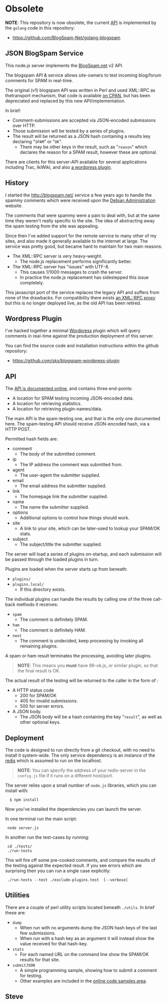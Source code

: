 
# Obsolete

**NOTE**: This repository is now obsolete, the current [API](https://blogspam.net/api/2.0/) is implemented by the `golang` code in this repository:

* https://github.com/BlogSpam-Net/golang-blogspam

JSON BlogSpam Service
---------------------

This node.js server implements the [BlogSpam.net](http://blogspam.net) v2 API.

The blogspam API & service allows site-owners to test incoming blog/forum comments for SPAM in real-time.

The original (v1) blogspam API was written in Perl and used XML::RPC as thetransport mechanism, that code is available
[on CPAN](http://search.cpan.org/dist/Blog-Spam/), but has been depreciated
and replaced by this new API/implementation.

In brief:

* Comment-submissions are accepted via JSON-encoded submissions over HTTP.
* Those submission will be tested by a series of plugins.
* The result will be returned as a JSON hash containing a results key declaring "`SPAM`" or "`OK`".
    * There may be other keys in the result, such as "`reason`" which declares the reason for a SPAM result, however these are optional.

There are clients for this server-API available for several applications including Trac, IkiWiki, and also [a wordpress plugin](https://github.com/skx/blogspam-wordpress-plugin).

History
-------

I started the http://blogspam.net/ service a few years ago to handle the spammy
comments which were received upon the [Debian Administration](http://www.debian-administration.org/) website.

The comments that were spammy were a pain to deal with, but at the same
time they weren't really specific to the site.  The idea of abstracting
away the spam testing from the site was appealing.

Since then I've added support for the remote service to many other of my sites,
and also made it generally available to the internet at large.  The service was
pretty good, but became hard to maintain for two main reasons:

* The XML::RPC server is very heavy-weight.
   * The node.js replacement performs significantly better.
* The XML::RPC server has "issues" with UTF-8.
   * This causes 1/1000 messages to crash the server.
   * In practice the node.js replacement has sidestepped this issue completely.

This javascript port of the service replaces the legacy API and suffers
from none of the drawbacks.  For compatibility there exists [an XML::RPC proxy](https://github.com/skx/blogspam-xml-rpc-proxy)
but this is no longer deployed live, as the old API has been retired.



Wordpress Plugin
----------------

I've hacked together a minimal [Wordpress](http://wordpress.org/) plugin which will query comments in real-time against the production deployment of this server.

You can find the source code and installation instructions within the github repository:

* https://github.com/skx/blogspam-wordpress-plugin


API
---

The [API is documented online](http://blogspam.net/api/2.0), and contains three
end-points:

* A location for SPAM testing incoming JSON-encoded data.
* A location for retrieving statistics.
* A location for retrieving plugin-names/data.

The main API is the spam-testing one, and that is the only one documented here.
The spam-testing API should receive JSON-encoded hash, via a HTTP POST.

Permitted hash fields are:

* comment
   * The body of the submitted comment.
* ip
   * The IP address the comment was submitted from.
* agent
   * The user-agent the submitter supplied.
* email
   * The email address the submitter supplied.
* link
   * The homepage link the submitter supplied.
* name
   * The name the submitter supplied.
* options
   * Additional options to control how things should work.
* site
   * A link to your site, which can be later-used to lookup your SPAM/OK stats.
* subject
   * The subject/title the submitter supplied.

The server will load a series of plugins on-startup, and each submission will be
passed through the loaded plugins in turn.

Plugins are loaded when the server starts up from beneath:

* `plugins/`
* `plugins.local/`
   * If this directory exists.

The individual plugins can handle the results by calling one of the three call-back
methods it receives:

* `spam`
   * The comment is definitely SPAM.
* `ham`
   * The comment is definitely HAM.
* `next`
   * The comment is undecided, keep processing by invoking all remaining plugins.

A spam or ham result terminates the processing, avoiding later plugins.

> **NOTE**: This means you **must** have 99-ok.js, or similar plugin, so that the final result is OK.

The actual result of the testing will be returned to the caller in the form of :

* A HTTP status code
   * 200 for SPAM/OK
   * 405 for invalid submissions.
   * 500 for server errors.
* A JSON body.
   * The JSON body will be a hash containing the key "`result`", as well as other optional keys.



Deployment
----------

The code is designed to run directly from a git checkout, with no need to install it system-wide.  The only service dependency is an instance of the [redis](http://redis.io) which is assumed to run on the localhost.

> **NOTE**: You can specify the address of your redis-server in the `config.js` file if it runs on a different host/port.

The server relies upon a small number of `node.js` libraries, which you can install with:

      $ npm install

Now you've installed the dependencies  you can launch the server.

In one terminal run the main script:

     node server.js

In another run the test-cases by running:

     cd ./tests/
     ./run-tests

This will fire off some pre-cooked comments, and compare the results of the testing
against the expected result.  If you see errors which are surprising then you can
run a single case explicitly:


     ./run-tests --test ./exclude-plugins.test  [--verbose]


Utilities
---------

There are a couple of perl utility scripts located beneath `./utils`.  In brief these are:

* `dump`
   * When run with no arguments dump the JSON hash keys of the last few submissions.
   * When run with a hash key as an argument it will instead show the value received for that hash-key.
* `stats`
   * For each named URL on the command line show the SPAM/OK results for that site.
* `submitJSON`
   * A simple programming sample, showing how to submit a comment for testing.
   * Other examples are included in the [online code samples area](http://blogspam.net/code/samples/).



Steve
--
